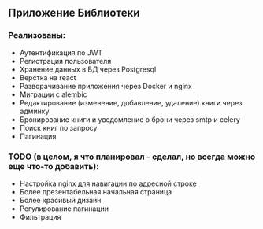 ## Приложение Библиотеки
### Реализованы:
- Аутентификация по JWT
- Регистрация пользователя
- Хранение данных в БД через Postgresql
- Верстка на react
- Разворачивание приложения через Docker и nginx
- Миграции с alembic
- Редактирование (изменение, добавление, удаление) книги через админку
- Бронирование книги и уведомление о брони через smtp и celery
- Поиск книг по запросу
- Пагинация
### TODO (в целом, я что планировал - сделал, но всегда можно еще что-то добавить):
- Настройка nginx для навигации по адресной строке
- Более презентабельная начальная страница
- Более красивый дизайн
- Регулирование пагинации
- Фильтрация

